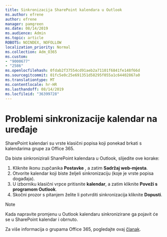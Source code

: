 ```yaml
---
title: Sinkronizacija SharePoint kalendara u Outlook
ms.author: efrene
author: efrene
manager: pamgreen
ms.date: 08/14/2019
ms.audience: Admin
ms.topic: article
ROBOTS: NOINDEX, NOFOLLOW
localization_priority: Normal
ms.collection: Adm_O365
ms.custom:
- "9000677"
- "2586"
ms.openlocfilehash: 0fdab2f37554cd91aeb2a71101f6841fe148f66d
ms.sourcegitcommit: 01fc5e0c25e691351d58295f055a1c64402867a0
ms.translationtype: MT
ms.contentlocale: hr-HR
ms.lasthandoff: 08/14/2019
ms.locfileid: "36399728"
---
```

# <a name="issues-synchronizing-your-calendar-to-devices"></a>Problemi sinkronizacije kalendar na uređaje

SharePoint kalendari su vrste klasični popisa koji ponekad brkati s kalendarima grupe za Office 365.

Da biste sinkronizirali SharePoint kalendara u Outlook, slijedite ove korake:

1. Kliknite ikonu zupčanika **Postavke** , a zatim **Sadržaj web-mjesta**.
2. Otvorite kalendar koji biste željeli sinkronizaciju (koje je vrste popisa događaja).
3. U izborniku klasični vrpce pritisnite **kalendar**, a zatim kliknite **Poveži s programom Outlook**.
4. Skočni prozor s pitanjem želite li potvrditi sinkronizacija kliknite **Dopusti**.

>[!Note]
> Kada napravite promjenu u Outlook kalendaru sinkronizirane ga pojavit će se u SharePoint kalendar i obrnuto.

Za više informacija o grupama Office 365, pogledajte ovaj [članak](https://support.office.com/en-us/article/Learn-about-Office-365-groups-b565caa1-5c40-40ef-9915-60fdb2d97fa2).
